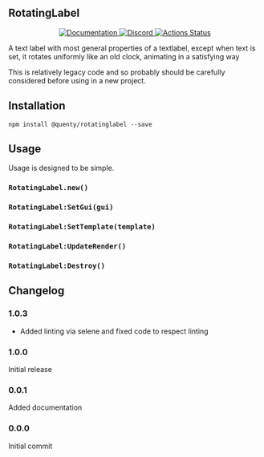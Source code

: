 ## RotatingLabel
<div align="center">
  <a href="http://quenty.github.io/api/">
    <img src="https://img.shields.io/badge/docs-website-green.svg" alt="Documentation" />
  </a>
  <a href="https://discord.gg/mhtGUS8">
    <img src="https://img.shields.io/badge/discord-nevermore-blue.svg" alt="Discord" />
  </a>
  <a href="https://github.com/Quenty/NevermoreEngine/actions">
    <img src="https://github.com/Quenty/NevermoreEngine/workflows/lint/badge.svg" alt="Actions Status" />
  </a>
</div>

A text label with most general properties of a textlabel, except when text is set, it rotates uniformly like an old clock, animating in a satisfying way

This is relatively legacy code and so probably should be carefully considered before using in a new project.

## Installation
```
npm install @quenty/rotatinglabel --save
```

## Usage
Usage is designed to be simple.

### `RotatingLabel.new()`

### `RotatingLabel:SetGui(gui)`

### `RotatingLabel:SetTemplate(template)`

### `RotatingLabel:UpdateRender()`

### `RotatingLabel:Destroy()`


## Changelog

### 1.0.3
- Added linting via selene and fixed code to respect linting

### 1.0.0
Initial release

### 0.0.1
Added documentation

### 0.0.0
Initial commit